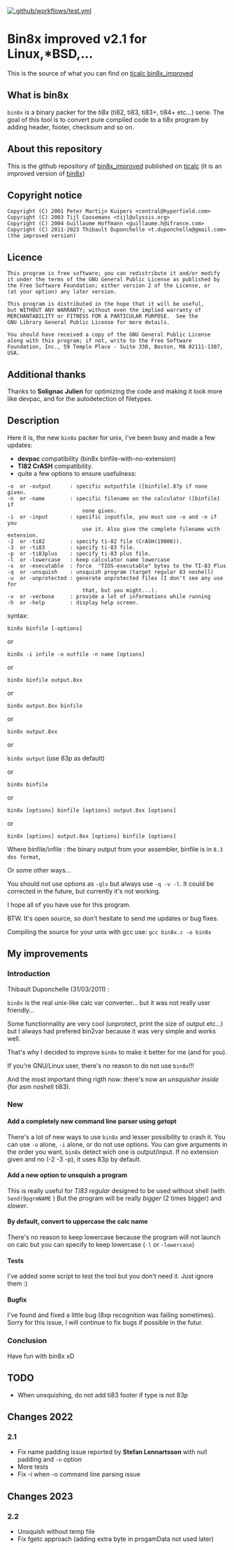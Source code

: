 [![.github/workflows/test.yml](https://github.com/thibaultduponchelle/bin8x_improved/actions/workflows/test.yml/badge.svg)](https://github.com/thibaultduponchelle/bin8x_improved/actions/workflows/test.yml)

# Bin8x improved v2.1 for Linux,*BSD,...
This is the source of what you can find on [ticalc bin8x_improved](https://www.ticalc.org/archives/files/fileinfo/445/44595.html)

## What is bin8x 
`bin8x` is a binary packer for the *ti8x* (ti82, ti83, ti83+, ti84+ etc...) serie.  The goal of this tool is to convert pure compiled code to a ti8x program by adding header, footer, checksum and so on.

## About this repository
This is the github repository of [bin8x_improved](https://www.ticalc.org/archives/files/fileinfo/445/44595.html) published on [ticalc](https://www.ticalc.org/) (it is an improved version of [bin8x](https://www.ticalc.org/archives/files/fileinfo/345/34554.html))

## Copyright notice 
```
Copyright (C) 2001 Peter Martijn Kuipers <central@hyperfield.com>
Copyright (C) 2003 Tijl Coosemans <tijl@ulyssis.org>
Copyright (C) 2004 Guillaume Hoffmann <guillaume.h@ifrance.com>
Copyright (C) 2011-2023 Thibault Duponchelle <t.duponchelle@gmail.com> (the improved version)
```

## Licence
```
This program is free software; you can redistribute it and/or modify
it under the terms of the GNU General Public License as published by
the Free Software Foundation; either version 2 of the License, or
(at your option) any later version.

This program is distributed in the hope that it will be useful,
but WITHOUT ANY WARRANTY; without even the implied warranty of
MERCHANTABILITY or FITNESS FOR A PARTICULAR PURPOSE.  See the
GNU Library General Public License for more details.

You should have received a copy of the GNU General Public License
along with this program; if not, write to the Free Software
Foundation, Inc., 59 Temple Place - Suite 330, Boston, MA 02111-1307, USA.
```

## Additional thanks
Thanks to **Solignac Julien** for optimizing the code and making it look more 
like devpac, and for the autodetection of filetypes.  

## Description
Here it is, the new `bin8x` packer for unix, I've been busy and made a few updates:

- **devpac** compatibility (bin8x binfile-with-no-extension)
- **TI82 CrASH** compatibility.
- quite a few options to ensure usefulness:
```
-o  or -output      : specific outputfile ([binfile].8?p if none given.
-n  or -name        : specific filename on the calculator ([binfile] if
                        none given.
-i  or -input       : specific inputfile, you must use -o and -n if you
                        use it. Also give the complete filename with extension.
-2  or -ti82        : specify ti-82 file (CrASH(19006)).
-3  or -ti83        : specify ti-83 file.
-p  or -ti83plus    : specify ti-83 plus file.
-l  or -lowercase   : keep calculator name lowercase
-x  or -executable  : force  "TIOS-executable" bytes to the TI-83 Plus 
-q  or -unsquish    : unsquish program (target regular 83 noshell)
-u  or -unprotected : generate unprotected files (I don't see any use for
                        that, but you might...).
-v  or -verbose     : provide a lot of informations while running
-h  or -help        : display help screen.
```
syntax:

`bin8x binfile [-options]`

 or

`bin8x -i infile -o outfile -n name [options]`

or 

`bin8x binfile output.8xx`

or 

`bin8x output.8xx binfile`

or 

`bin8x output.8xx`

or 

`bin8x output`
(use 83p as default)

or 

`bin8x binfile`

or 

`bin8x [options] binfile [options] output.8xx [options]`

or 

`bin8x [options] output.8xx [options] binfile [options]`


Where binfile/infile	: the binary output from your assembler, binfile is 
		          in `8.3 dos format`,
			  
Or some other ways...

You should not use options as `-qlv` but always use `-q -v -l`.
It could be corrected in the future, but currently it's not working.

I hope all of you have use for this program.

BTW. It's open source, so don't hesitate to send me updates or bug fixes.


Compiling the source for your unix with gcc use: `gcc bin8x.c -o bin8x`

## My improvements 
### Introduction
Thibault Duponchelle (31/03/2011) : 

`bin8x` is the real unix-like calc var converter... but it was not really user friendly...

Some functionnality are very cool (unprotect, print the size of output etc...) but I always had prefered bin2var because it was very simple and works well.

That's why I decided to improve `bin8x` to make it better for me (and for you).

If you're GNU/Linux user, there's no reason to do not use `bin8x`!!! 

And the most important thing rigth now: there's now an *unsquisher inside* (for asm noshell ti83).

### New
#### Add a completely new command line parser using getopt
There's a lot of new ways to use `bin8x` and lesser possibility to crash it.
You can use `-o` alone, `-i` alone, or do not use options.
You can give arguments in the order you want, `bin8x` detect wich one is output/input.
If no extension given and no (-2 -3 -p), it uses 83p by default.

#### Add a new option to unsquish a program
This is really useful for *TI83 regular* designed to be used without shell (with `Send(9pgrmNAME` )
But the program will be really *bigger* (2 times bigger) and *slower*.

#### By default, convert to uppercase the calc name
There's no reason to keep lowercase because the program will not launch on calc but you can specify to keep lowercase (`-l` or `-lowercase`)

#### Tests 
I've added some script to test the tool but you don't need it. Just ignore them :)

#### Bugfix
I've found and fixed a little bug (8xp recognition was failing sometimes). 
Sorry for this issue, I will continue to fix bugs if possible in the futur.

### Conclusion
Have fun with bin8x xD

## TODO
- When unsquishing, do not add ti83 footer if type is not 83p

## Changes 2022
### 2.1
- Fix name padding issue reported by **Stefan Lennartsson** with null padding and `-n` option
- More tests
- Fix -i when -o command line parsing issue

## Changes 2023
### 2.2
- Unsquish without temp file
- Fix fgetc approach (adding extra byte in progamData not used later)

